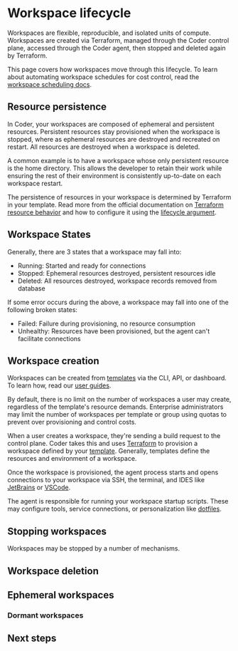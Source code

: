 # Workspace lifecycle

<!-- TODO: Make a sexier opener -->
Workspaces are flexible, reproducible, and isolated units of compute. Workspaces are created via Terraform, managed through the Coder control plane, accessed through the Coder agent, then stopped and deleted again by Terraform. 

This page covers how workspaces move through this lifecycle. To learn about automating workspace schedules for cost control, read the [workspace scheduling docs](./schedule.md).

## Resource persistence

In Coder, your workspaces are composed of ephemeral and persistent resources. Persistent resources stay provisioned when the workspace is stopped, where as ephemeral resources are destroyed and recreated on restart. All resources are destroyed when a workspace is deleted.

A common example is to have a workspace whose only persistent resource is the home directory. This allows the developer to retain their work while ensuring the rest of their environment is consistently up-to-date on each workspace restart.

The persistence of resources in your workspace is determined by Terraform in your template. Read more from the official documentation on [Terraform resource behavior](https://developer.hashicorp.com/terraform/language/resources/behavior#how-terraform-applies-a-configuration) and how to configure it using the [lifecycle argument](https://developer.hashicorp.com/terraform/language/meta-arguments/lifecycle).

## Workspace States

Generally, there are 3 states that a workspace may fall into:
- Running: Started and ready for connections
- Stopped: Ephemeral resources destroyed, persistent resources idle
- Deleted: All resources destroyed, workspace records removed from database

If some error occurs during the above, a workspace may fall into one of the following broken states:
- Failed: Failure during provisioning, no resource consumption
- Unhealthy: Resources have been provisioned, but the agent can't facilitate connections

## Workspace creation

Workspaces can be created from [templates](../templates/README.md) via the CLI, API, or dashboard. To learn how, read our [user guides](../../user-guides/README.md). 

By default, there is no limit on the number of workspaces a user may create, regardless of the template's resource demands. Enterprise administrators may limit the number of workspaces per template or group using quotas to prevent over provisioning and control costs.

<!-- TODO: Quota link -->

When a user creates a workspace, they're sending a build request to the control plane. Coder takes this and uses [Terraform](https://www.terraform.io/) to provision a workspace defined by your [template](../templates/README.md). Generally, templates define the resources and environment of a workspace.  

Once the workspace is provisioned, the agent process starts and opens connections to your workspace via SSH, the terminal, and IDES like [JetBrains](../../user-guides/workspace-access/jetbrains.md) or [VSCode](../../user-guides/workspace-access/vscode.md). 

The agent is responsible for running your workspace startup scripts. These may configure tools, service connections, or personalization like [dotfiles](../../user-guides/workspace-dotfiles.md).

## Stopping workspaces

Workspaces may be stopped by a number of mechanisms. 

## Workspace deletion


## Ephemeral workspaces


### Dormant workspaces



## Next steps
<!--
TODO:
- connecting to your workspace
- writing templates
- workspace scheduling
-->
